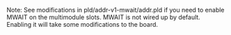 Note: See modifications in pld/addr-v1-mwait/addr.pld if you need to enable
MWAIT on the multimodule slots. MWAIT is not wired up by default. Enabling it
will take some modifications to the board.
